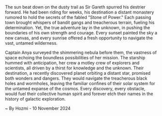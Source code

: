 
The sun beat down on the dusty trail as Sir Gareth spurred his destrier forward. He had been riding for weeks, his destination a distant monastery rumored to hold the secrets of the fabled "Stone of Power." Each passing town brought whispers of bandit gangs and treacherous terrain, fueling his determination. Yet, the true adventure lay in the unknown, in pushing the boundaries of his own strength and courage. Every sunset painted the sky a new canvas, and every sunrise offered a fresh opportunity to navigate the vast, untamed wilderness.

Captain Anya surveyed the shimmering nebula before them, the vastness of space echoing the boundless possibilities of her mission.  The starship hummed with anticipation, her crew a motley crew of explorers and scientists, all driven by a thirst for knowledge and the unknown. Their destination, a recently discovered planet orbiting a distant star, promised both wonders and dangers. They would navigate the treacherous black holes and wormholes, leaving the familiar confines of their solar system for the untamed expanse of the cosmos.  Every discovery, every obstacle, would fuel their collective human spirit and forever etch their names in the history of galactic exploration. 

~ By Hozmi - 10 November 2024
